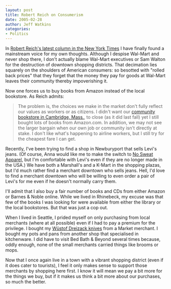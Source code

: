 ```yaml
---
layout: post
title: Robert Reich on Consumerism
date: 2005-02-28
author: Jeff Watkins
categories:
- Politics
---
```


In [Robert Reich's latest column in the New York Times][reich-nyt] I have finally found a mainstream voice for my own thoughts. Although I despise Wal-Mart and never shop there, I don't actually blame Wal-Mart executives or Sam Walton for the destruction of downtown shopping districts. That decimation lies squarely on the shoulders of American consumers: so besotted with "rolled back prices" that they forget that the money they pay for goods at Wal-Mart leaves their community thereby impoverishing it.

Now one forces us to buy books from Amazon instead of the local bookstore. As Reich admits:

> The problem is, the choices we make in the market don't fully reflect our values as workers or as citizens. I didn't want our [community bookstore in Cambridge, Mass.][1], to close (as it did last fall) yet I still bought lots of books from Amazon.com. In addition, we may not see the larger bargain when our own job or community isn't directly at stake. I don't like what's happening to airline workers, but I still try for the cheapest fare I can get. 

Recently, I've been trying to find a shop in Newburyport that sells Levi's jeans. (Of course, Anna would like me to make the switch to [No Sweat Apparel][no-sweat], but I'm comfortable with Levi's even if they are no longer made in the USA.) We have both a Marshall's and a K-Mart in the shopping plazas, but I'd much rather find a merchant downtown who sells jeans. Hell, I'd love to find a merchant downtown who will be willing to even order a pair of Levi's for me even if he doesn't normally carry them.

I'll admit that I also buy a fair number of books and CDs from either Amazon or Barnes & Noble online. While we lived in Rhinebeck, my excuse was that few of the books I was looking for were available from either the library or the local bookstores. But that was just a cop out.

When I lived in Seattle, I prided myself on only purchasing from local merchants (where at all possible) even if I had to pay a premium for the privilege. I bought my [W&uuml;stof Dreizack knives][knives] from a Market merchant. I bought my pots and pans from another shop that specialised in kitchenware. I did have to visit Bed Bath & Beyond several times because, oddly enough, none of the small merchants carried things like brooms or mops.

Now that I once again live in a town with a vibrant shopping district (even if it does cater to tourists), I feel it only makes sense to support those merchants by shopping here first. I know it will mean we pay a bit more for the things we buy, but if it makes us think a bit more about our purchases, so much the better.

[reich-nyt]: http://nytimes.com/2005/02/28/opinion/28reich.html
[no-sweat]: http://www.nosweatapparel.com/ "Union and/or non-sweatshop produced apparel"
[knives]: http://www.wusthof.com/main.htm "Really great knives"
[1]: http://www.oreillynet.com/pub/wlg/5671 (Independent booksellers can't compete with Amazon)
